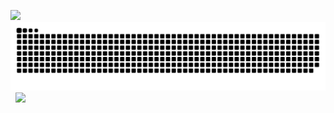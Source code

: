 ![](https://moe-counter.glitch.me/get/@codeacg.github.readme?theme=rule34)
<picture>
  <source media="(prefers-color-scheme: dark)" srcset="https://raw.githubusercontent.com/laoazhang/laoazhang/output/github-contribution-grid-snake-dark.svg">
  <source media="(prefers-color-scheme: light)" srcset="https://raw.githubusercontent.com/laoazhang/laoazhang/output/github-contribution-grid-snake.svg"> 
  <img alt="github contribution grid snake animation" src="https://raw.githubusercontent.com/laoazhang/laoazhang/output/github-contribution-grid-snake.svg"> 
</picture>
![](https://readme-typing-svg.demolab.com/?font=Fira+Code&pause=100&width=450&lines=System.out.println(%22Hello%2C%20World%22)%3B;)


